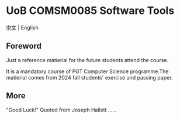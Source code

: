 # UoB COMSM0085 Software Tools
[中文](./README_ZH.md) | English
## Foreword
Just a reference matierial for the future students attend the course.

It is a mandatory course of PGT Computer Science programme.The matierial comes from 2024 fall students' exercise and passing paper.

## More 
"Good Luck!"
Quoted from Joseph Hallett
……
